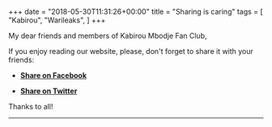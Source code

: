 +++
date = "2018-05-30T11:31:26+00:00"
title = "Sharing is caring"
tags = [
    "Kabirou",
    "Warileaks",
]
+++

My dear friends and members of Kabirou Mbodje Fan Club,

If you enjoy reading our website, please, don't forget to share it with your friends:

- <a href="https://www.facebook.com/sharer/sharer.php?u=warileaks.com">**Share on Facebook**</a>

- <a href="https://twitter.com/home?status=warileaks.com">**Share on Twitter**</a>

Thanks to all!
<!--more-->



<hr>
